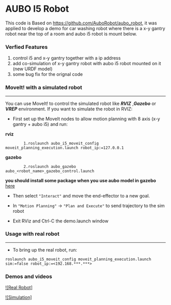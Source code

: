 # AUBO I5 Robot

This code is Based on https://github.com/AuboRobot/aubo_robot, it was applied to develop a demo for car washing robot where there is a x-y gantry robot near the top of a room and aubo i5 robot is mount below. 

### Verfied Features
1. control i5 and x-y gantry together with a ip address 
2. add co-simulation of x-y gantry robot with aubo i5 robot mounted on it  (new URDF model)
3. some bug fix for the orignal code 

### MoveIt! with a simulated robot
---

You can use MoveIt! to control the simulated robot like ***RVIZ*** ,***Gazebo*** or ***VREP*** environment. If you want to simulate the robot in RVIZ:

* First set up the MoveIt nodes to allow motion planning with 8 axis (x-y gantry + aubo i5) and run:

**rviz**
```  
        1.roslaunch aubo_i5_moveit_config moveit_planning_execution.launch robot_ip:=127.0.0.1  
```

**gazebo**  
```
        2.roslaunch aubo_gazebo aubo_<robot_name>_gazebo_control.launch
```
**you should install some package when you use aubo model in gazebo** [here](https://github.com/AuboRobot/aubo_robot/blob/master/aubo_gazebo/README.md)

* Then select `"Interact"` and move the end-effector to a new goal.

* In  `"Motion Planning"` -> `"Plan and Execute"` to send trajectory to the sim robot

* Exit RViz and Ctrl-C the demo.launch window

### Usage with real robot
---
* To bring up the real robot, run:

```
roslaunch aubo_i5_moveit_config moveit_planning_execution.launch sim:=false robot_ip:=<192.168.***.***>
```


### Demos and videos 

[![Real Robot]](https://www.youtube.com/watch?v=G6jAK9aeGHo&list=PLgLUD9HvNvmeXefMBWNDqegE-5NEDRRUW&index=2)

[![Simulation]](simulation.mp4)



